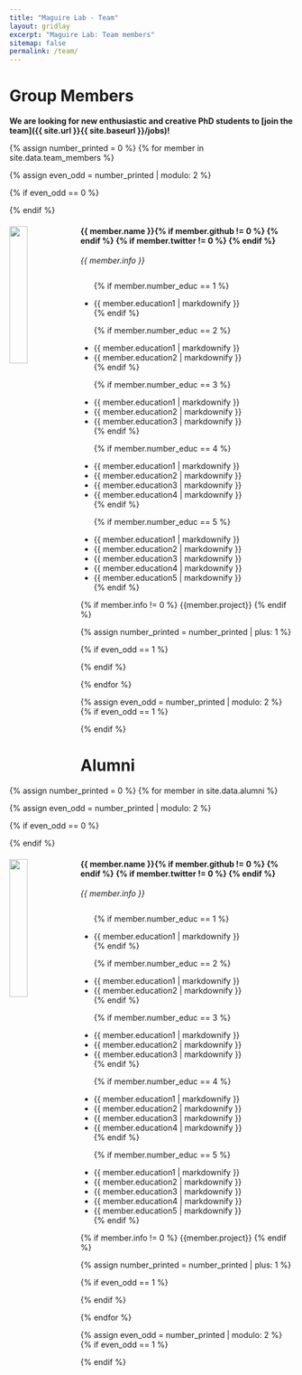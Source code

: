 ```yaml
---
title: "Maguire Lab - Team"
layout: gridlay
excerpt: "Maguire Lab: Team members"
sitemap: false
permalink: /team/
---
```


# Group Members

 **We are looking for new enthusiastic and creative PhD students to [join the team]({{ site.url }}{{ site.baseurl }}/jobs)!** 

{% assign number_printed = 0 %}
{% for member in site.data.team_members %}

{% assign even_odd = number_printed | modulo: 2 %}

{% if even_odd == 0 %}
<div class="row">
{% endif %}

<div class="col-sm-6 clearfix">
  <img src="{{ site.url }}{{ site.baseurl }}/images/team/{{ member.photo }}" class="img-responsive" width="25%" style="float: left" />
  <h4>{{ member.name }}{% if member.github != 0 %}
<a href="{{ member.github }}/"> <i class="fa fa-github" style="color:black; font-size:24px;"></i></a>
{% endif %}
{% if member.twitter != 0 %}
<a href="{{ member.twitter }}/"> <i class="fa fa-twitter" style="color:#0084b4; font-size:24px;"></i></a>
{% endif %}
</h4>

<i>{{ member.info }}<br></i>

  <ul style="overflow: hidden">

  {% if member.number_educ == 1 %}
  <li> {{ member.education1 | markdownify }} </li>
  {% endif %}

  {% if member.number_educ == 2 %}
  <li> {{ member.education1 | markdownify }} </li>
  <li> {{ member.education2 | markdownify }} </li>
  {% endif %}

  {% if member.number_educ == 3 %}
  <li> {{ member.education1 | markdownify }} </li>
  <li> {{ member.education2 | markdownify }} </li>
  <li> {{ member.education3 | markdownify }} </li>
  {% endif %}

  {% if member.number_educ == 4 %}
  <li> {{ member.education1 | markdownify }} </li>
  <li> {{ member.education2 | markdownify }} </li>
  <li> {{ member.education3 | markdownify }} </li>
  <li> {{ member.education4 | markdownify }} </li>
  {% endif %}

  {% if member.number_educ == 5 %}
  <li> {{ member.education1 | markdownify }} </li>
  <li> {{ member.education2 | markdownify }} </li>
  <li> {{ member.education3 | markdownify }} </li>
  <li> {{ member.education4 | markdownify }} </li>
  <li> {{ member.education5 | markdownify }} </li>
  {% endif %}

  </ul>
{% if member.info != 0 %}
{{member.project}}
{% endif %}

</div>



{% assign number_printed = number_printed | plus: 1 %}

{% if even_odd == 1 %}
</div>
{% endif %}

{% endfor %}

{% assign even_odd = number_printed | modulo: 2 %}
{% if even_odd == 1 %}
</div>
{% endif %}

# Alumni

{% assign number_printed = 0 %}
{% for member in site.data.alumni %}

{% assign even_odd = number_printed | modulo: 2 %}

{% if even_odd == 0 %}
<div class="row">
{% endif %}

<div class="col-sm-6 clearfix">
  <img src="{{ site.url }}{{ site.baseurl }}/images/team/alumni/{{ member.photo }}" class="img-responsive" width="25%" style="float: left" />
  <h4>{{ member.name }}{% if member.github != 0 %}
<a href="{{ member.github }}/"> <i class="fa fa-github" style="color:black; font-size:24px;"></i></a>
{% endif %}
{% if member.twitter != 0 %}
<a href="{{ member.twitter }}/"> <i class="fa fa-twitter" style="color:#0084b4; font-size:24px;"></i></a>
{% endif %}
</h4>

<i>{{ member.info }}<br></i>

  <ul style="overflow: hidden">

  {% if member.number_educ == 1 %}
  <li> {{ member.education1 | markdownify }} </li>
  {% endif %}

  {% if member.number_educ == 2 %}
  <li> {{ member.education1 | markdownify }} </li>
  <li> {{ member.education2 | markdownify }} </li>
  {% endif %}

  {% if member.number_educ == 3 %}
  <li> {{ member.education1 | markdownify }} </li>
  <li> {{ member.education2 | markdownify }} </li>
  <li> {{ member.education3 | markdownify }} </li>
  {% endif %}

  {% if member.number_educ == 4 %}
  <li> {{ member.education1 | markdownify }} </li>
  <li> {{ member.education2 | markdownify }} </li>
  <li> {{ member.education3 | markdownify }} </li>
  <li> {{ member.education4 | markdownify }} </li>
  {% endif %}

  {% if member.number_educ == 5 %}
  <li> {{ member.education1 | markdownify }} </li>
  <li> {{ member.education2 | markdownify }} </li>
  <li> {{ member.education3 | markdownify }} </li>
  <li> {{ member.education4 | markdownify }} </li>
  <li> {{ member.education5 | markdownify }} </li>
  {% endif %}

  </ul>
{% if member.info != 0 %}
{{member.project}}
{% endif %}

</div>



{% assign number_printed = number_printed | plus: 1 %}

{% if even_odd == 1 %}
</div>
{% endif %}

{% endfor %}

{% assign even_odd = number_printed | modulo: 2 %}
{% if even_odd == 1 %}
</div>
{% endif %}

